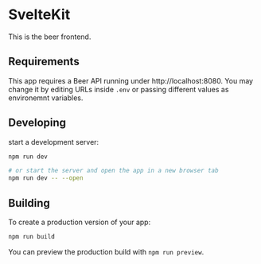 # SvelteKit

This is the beer frontend.

## Requirements

This app requires a Beer API running under http://localhost:8080. You may change it by editing URLs inside `.env` or passing different values as environemnt variables.

## Developing

start a development server:

```bash
npm run dev

# or start the server and open the app in a new browser tab
npm run dev -- --open
```

## Building

To create a production version of your app:

```bash
npm run build
```

You can preview the production build with `npm run preview`.
